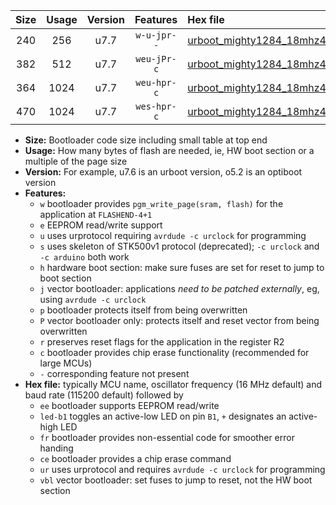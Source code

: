 |Size|Usage|Version|Features|Hex file|
|:-:|:-:|:-:|:-:|:--|
|240|256|u7.7|`w-u-jpr--`|[urboot_mighty1284_18mhz432_115200bps_led+b7_ur_vbl.hex](https://raw.githubusercontent.com/stefanrueger/urboot.hex/main/boards/mighty1284/fcpu_18mhz432/115200_bps/urboot_mighty1284_18mhz432_115200bps_led+b7_ur_vbl.hex)|
|382|512|u7.7|`weu-jPr-c`|[urboot_mighty1284_18mhz432_115200bps_ee_led+b7_fr_ce_ur_vbl.hex](https://raw.githubusercontent.com/stefanrueger/urboot.hex/main/boards/mighty1284/fcpu_18mhz432/115200_bps/urboot_mighty1284_18mhz432_115200bps_ee_led+b7_fr_ce_ur_vbl.hex)|
|364|1024|u7.7|`weu-hpr-c`|[urboot_mighty1284_18mhz432_115200bps_ee_led+b7_fr_ce_ur.hex](https://raw.githubusercontent.com/stefanrueger/urboot.hex/main/boards/mighty1284/fcpu_18mhz432/115200_bps/urboot_mighty1284_18mhz432_115200bps_ee_led+b7_fr_ce_ur.hex)|
|470|1024|u7.7|`wes-hpr-c`|[urboot_mighty1284_18mhz432_115200bps_ee_led+b7_fr_ce.hex](https://raw.githubusercontent.com/stefanrueger/urboot.hex/main/boards/mighty1284/fcpu_18mhz432/115200_bps/urboot_mighty1284_18mhz432_115200bps_ee_led+b7_fr_ce.hex)|

- **Size:** Bootloader code size including small table at top end
- **Usage:** How many bytes of flash are needed, ie, HW boot section or a multiple of the page size
- **Version:** For example, u7.6 is an urboot version, o5.2 is an optiboot version
- **Features:**
  + `w` bootloader provides `pgm_write_page(sram, flash)` for the application at `FLASHEND-4+1`
  + `e` EEPROM read/write support
  + `u` uses urprotocol requiring `avrdude -c urclock` for programming
  + `s` uses skeleton of STK500v1 protocol (deprecated); `-c urclock` and `-c arduino` both work
  + `h` hardware boot section: make sure fuses are set for reset to jump to boot section
  + `j` vector bootloader: applications *need to be patched externally*, eg, using `avrdude -c urclock`
  + `p` bootloader protects itself from being overwritten
  + `P` vector bootloader only: protects itself and reset vector from being overwritten
  + `r` preserves reset flags for the application in the register R2
  + `c` bootloader provides chip erase functionality (recommended for large MCUs)
  + `-` corresponding feature not present
- **Hex file:** typically MCU name, oscillator frequency (16 MHz default) and baud rate (115200 default) followed by
  + `ee` bootloader supports EEPROM read/write
  + `led-b1` toggles an active-low LED on pin `B1`, `+` designates an active-high LED
  + `fr` bootloader provides non-essential code for smoother error handing
  + `ce` bootloader provides a chip erase command
  + `ur` uses urprotocol and requires `avrdude -c urclock` for programming
  + `vbl` vector bootloader: set fuses to jump to reset, not the HW boot section
